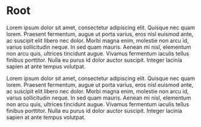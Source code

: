 # Root

Lorem ipsum dolor sit amet, consectetur adipiscing elit. Quisque nec quam lorem. Praesent fermentum, augue ut porta varius, eros nisl euismod ante, ac suscipit elit libero nec dolor. Morbi magna enim, molestie non arcu id, varius sollicitudin neque. In sed quam mauris. Aenean mi nisl, elementum non arcu quis, ultrices tincidunt augue. Vivamus fermentum iaculis tellus finibus porttitor. Nulla eu purus id dolor auctor suscipit. Integer lacinia sapien at ante tempus volutpat.

Lorem ipsum dolor sit amet, consectetur adipiscing elit. Quisque nec quam lorem. Praesent fermentum, augue ut porta varius, eros nisl euismod ante, ac suscipit elit libero nec dolor. Morbi magna enim, molestie non arcu id, varius sollicitudin neque. In sed quam mauris. Aenean mi nisl, elementum non arcu quis, ultrices tincidunt augue. Vivamus fermentum iaculis tellus finibus porttitor. Nulla eu purus id dolor auctor suscipit. Integer lacinia sapien at ante tempus volutpat.
